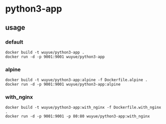 # python3-app
## usage

### default
```
docker build -t wuyue/python3-app .
docker run -d -p 9001:9001 wuyue/python3-app
```

### alpine
```
docker build -t wuyue/python3-app:alpine -f Dockerfile.alpine .
docker run -d -p 9001:9001 wuyue/python3-app:alpine
```

### with_nginx

```
docker build -t wuyue/python3-app:with_nginx -f Dockerfile.with_nginx .
docker run -d -p 9001:9001 -p 80:80 wuyue/python3-app:with_nginx
```